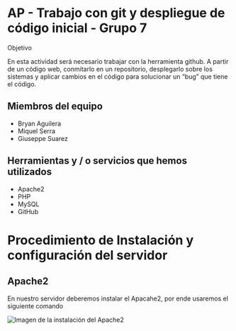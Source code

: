 # AP - Trabajo con git y despliegue de código inicial - Grupo 7 

Objetivo

En esta actividad será necesario trabajar con la herramienta github. A partir de un código web, conmitarlo en un repositorio, desplegarlo sobre los sistemas y aplicar cambios en el código para solucionar un “bug” que tiene el código.

## Miembros del equipo 

- Bryan Aguilera
- Miquel Serra
- Giuseppe Suarez

## Herramientas y / o servicios que hemos utilizados

- Apache2
- PHP
- MySQL
- GitHub

# Procedimiento de Instalación y configuración del servidor

## Apache2

En nuestro servidor deberemos instalar el Apacahe2, por ende usaremos el siguiente comando

![Imagen de la instalación del Apache2](docs/Imagenes/Instalación-Apache.png)
